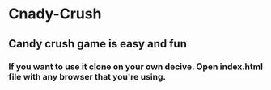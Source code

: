 # Cnady-Crush
## Candy crush game is easy and fun


### If you want to use it clone on your own decive. Open index.html file with any browser that you're using.
